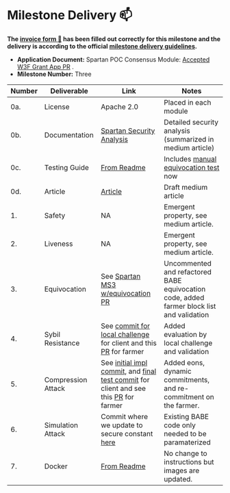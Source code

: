 # Milestone Delivery :mailbox:

**The [invoice form :pencil:](https://docs.google.com/forms/d/e/1FAIpQLSfmNYaoCgrxyhzgoKQ0ynQvnNRoTmgApz9NrMp-hd8mhIiO0A/viewform) has been filled out correctly for this milestone and the delivery is according to the official [milestone delivery guidelines](https://github.com/w3f/Grants-Program/blob/master/docs/milestone-deliverables-guidelines.md).**

- **Application Document:** Spartan POC Consensus Module: [Accepted W3F Grant App PR](https://github.com/w3f/Open-Grants-Program/pull/357) .
- **Milestone Number:** Three

| Number | Deliverable        | Link                                                                                                                                                                                                                                                                                                                        | Notes                                                                                                                                        |
| ------ | ------------------ | --------------------------------------------------------------------------------------------------------------------------------------------------------------------------------------------------------------------------------------------------------------------------------------------------------------------------- | -------------------------------------------------------------------------------------------------------------------------------------------- |
| 0a.    | License            | Apache 2.0                                                                                                                                                                                                                                                                                                                  | Placed in each module                                                                                                                        |
| 0b.    | Documentation      | [Spartan Security Analysis](https://subspacelabs.notion.site/Milestone-3-Security-cbbada9b03934ef3a403226f0329922b)                                                                                                                                                                                                         | Detailed security analysis (summarized in medium article)                                                                                    |
| 0c.    | Testing Guide      | [From Readme](https://github.com/subspace/substrate/tree/poc/bin/node-template-spartan#run-tests)                                                                                                                                                                                                                           | Includes [manual equivocation test](https://github.com/subspace/substrate/tree/poc/bin/node-template-spartan#test-equivocation-behavior) now |
| 0d.    | Article            | [Article](https://medium.com/@jeremiahwagstaff/spartan-v3-secure-proof-of-capacity-poc-consensus-on-substrate-a4c2f2c5ce84)                                                                                                                                                                                                 | Draft medium article                                                                                                                         |
| 1.     | Safety             | NA                                                                                                                                                                                                                                                                                                                          | Emergent property, see medium article.                                                                                                       |
| 2.     | Liveness           | NA                                                                                                                                                                                                                                                                                                                          | Emergent property, see medium article.                                                                                                       |
| 3.     | Equivocation       | See [Spartan MS3 w/equivocation PR](https://github.com/subspace/substrate/pull/7)                                                                                                                                                                                                                                           | Uncommented and refactored BABE equivocation code, added farmer block list and validation                                                    |
| 4.     | Sybil Resistance   | See [commit for local challenge](https://github.com/subspace/substrate/commit/8e1f00be49eaabb14efccac2706b79aee9b1dd62) for client and this [PR](https://github.com/subspace/spartan-farmer/pull/6) for farmer                                                                                                              | Added evaluation by local challenge and validation                                                                                           |
| 5.     | Compression Attack | See [initial impl commit](https://github.com/subspace/substrate/commit/59ff6755e22ab98610dfbf913dd99ee075294e7e), and [final test commit](https://github.com/subspace/substrate/commit/59ff6755e22ab98610dfbf913dd99ee075294e7e) for client and see this [PR](https://github.com/subspace/spartan-farmer/pull/6) for farmer | Added eons, dynamic commitments, and re-commitment on the farmer.                                                                            |
| 6.     | Simulation Attack  | Commit where we update to secure constant [here](https://github.com/subspace/substrate/commit/f46ff09cc3b6abdab3891b98fb049e2a139c7bcc)                                                                                                                                                                                     | Existing BABE code only needed to be paramaterized                                                                                           |
| 7.     | Docker             | [From Readme](https://github.com/subspace/substrate/tree/poc/bin/node-template-spartan#run-with-docker)                                                                                                                                                                                                                     | No change to instructions but images are updated.                                                                                            |
